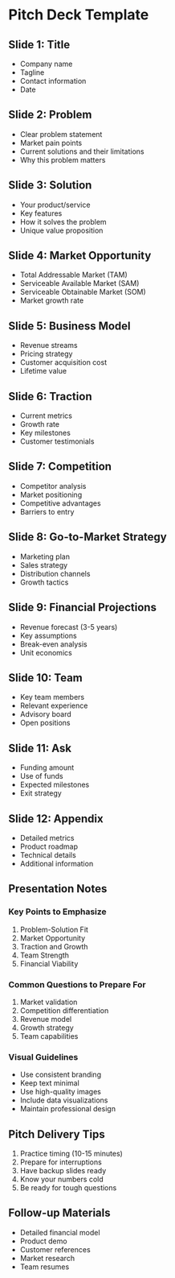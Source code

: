 # Pitch Deck Template

## Slide 1: Title
- Company name
- Tagline
- Contact information
- Date

## Slide 2: Problem
- Clear problem statement
- Market pain points
- Current solutions and their limitations
- Why this problem matters

## Slide 3: Solution
- Your product/service
- Key features
- How it solves the problem
- Unique value proposition

## Slide 4: Market Opportunity
- Total Addressable Market (TAM)
- Serviceable Available Market (SAM)
- Serviceable Obtainable Market (SOM)
- Market growth rate

## Slide 5: Business Model
- Revenue streams
- Pricing strategy
- Customer acquisition cost
- Lifetime value

## Slide 6: Traction
- Current metrics
- Growth rate
- Key milestones
- Customer testimonials

## Slide 7: Competition
- Competitor analysis
- Market positioning
- Competitive advantages
- Barriers to entry

## Slide 8: Go-to-Market Strategy
- Marketing plan
- Sales strategy
- Distribution channels
- Growth tactics

## Slide 9: Financial Projections
- Revenue forecast (3-5 years)
- Key assumptions
- Break-even analysis
- Unit economics

## Slide 10: Team
- Key team members
- Relevant experience
- Advisory board
- Open positions

## Slide 11: Ask
- Funding amount
- Use of funds
- Expected milestones
- Exit strategy

## Slide 12: Appendix
- Detailed metrics
- Product roadmap
- Technical details
- Additional information

## Presentation Notes
### Key Points to Emphasize
1. Problem-Solution Fit
2. Market Opportunity
3. Traction and Growth
4. Team Strength
5. Financial Viability

### Common Questions to Prepare For
1. Market validation
2. Competition differentiation
3. Revenue model
4. Growth strategy
5. Team capabilities

### Visual Guidelines
- Use consistent branding
- Keep text minimal
- Use high-quality images
- Include data visualizations
- Maintain professional design

## Pitch Delivery Tips
1. Practice timing (10-15 minutes)
2. Prepare for interruptions
3. Have backup slides ready
4. Know your numbers cold
5. Be ready for tough questions

## Follow-up Materials
- Detailed financial model
- Product demo
- Customer references
- Market research
- Team resumes 